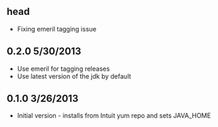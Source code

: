 ## head
* Fixing emeril tagging issue

## 0.2.0 5/30/2013
* Use emeril for tagging releases
* Use latest version of the jdk by default

## 0.1.0 3/26/2013
* Initial version - installs from Intuit yum repo and sets JAVA_HOME
